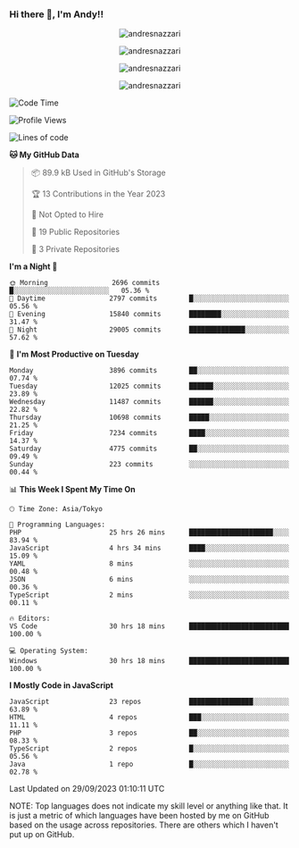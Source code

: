 ### Hi there 👋, I'm Andy!!

<p align="center" >
  <img src="https://github-profile-trophy.vercel.app/?username=AndresNazzari&theme=dracula&column=-1" alt="andresnazzari"/>
</p>

<p align="center">
  <img  src="https://github-readme-stats.vercel.app/api?username=AndresNazzari&count_private=true&show_icons=true&theme=dracula" alt="andresnazzari"/>
</p>
<p align="center">
  <img  src="https://github-readme-stats.vercel.app/api/top-langs/?username=AndresNazzari&layout=compact" alt="andresnazzari"/>
</p>
<p align="center" >
  <img src="https://github-readme-stats.vercel.app/api/wakatime?username=AndresNazzari" alt="andresnazzari"/>
</p>

<!--START_SECTION:waka-->
![Code Time](http://img.shields.io/badge/Code%20Time-915%20hrs%2011%20mins-blue)

![Profile Views](http://img.shields.io/badge/Profile%20Views-0-blue)

![Lines of code](https://img.shields.io/badge/From%20Hello%20World%20I%27ve%20Written-11.7%20million%20lines%20of%20code-blue)

**🐱 My GitHub Data** 

> 📦 89.9 kB Used in GitHub's Storage 
 > 
> 🏆 13 Contributions in the Year 2023
 > 
> 🚫 Not Opted to Hire
 > 
> 📜 19 Public Repositories 
 > 
> 🔑 3 Private Repositories 
 > 
**I'm a Night 🦉** 

```text
🌞 Morning                2696 commits        █░░░░░░░░░░░░░░░░░░░░░░░░   05.36 % 
🌆 Daytime                2797 commits        █░░░░░░░░░░░░░░░░░░░░░░░░   05.56 % 
🌃 Evening                15840 commits       ████████░░░░░░░░░░░░░░░░░   31.47 % 
🌙 Night                  29005 commits       ██████████████░░░░░░░░░░░   57.62 % 
```
📅 **I'm Most Productive on Tuesday** 

```text
Monday                   3896 commits        ██░░░░░░░░░░░░░░░░░░░░░░░   07.74 % 
Tuesday                  12025 commits       ██████░░░░░░░░░░░░░░░░░░░   23.89 % 
Wednesday                11487 commits       ██████░░░░░░░░░░░░░░░░░░░   22.82 % 
Thursday                 10698 commits       █████░░░░░░░░░░░░░░░░░░░░   21.25 % 
Friday                   7234 commits        ████░░░░░░░░░░░░░░░░░░░░░   14.37 % 
Saturday                 4775 commits        ██░░░░░░░░░░░░░░░░░░░░░░░   09.49 % 
Sunday                   223 commits         ░░░░░░░░░░░░░░░░░░░░░░░░░   00.44 % 
```


📊 **This Week I Spent My Time On** 

```text
🕑︎ Time Zone: Asia/Tokyo

💬 Programming Languages: 
PHP                      25 hrs 26 mins      █████████████████████░░░░   83.94 % 
JavaScript               4 hrs 34 mins       ████░░░░░░░░░░░░░░░░░░░░░   15.09 % 
YAML                     8 mins              ░░░░░░░░░░░░░░░░░░░░░░░░░   00.48 % 
JSON                     6 mins              ░░░░░░░░░░░░░░░░░░░░░░░░░   00.36 % 
TypeScript               2 mins              ░░░░░░░░░░░░░░░░░░░░░░░░░   00.11 % 

🔥 Editors: 
VS Code                  30 hrs 18 mins      █████████████████████████   100.00 % 

💻 Operating System: 
Windows                  30 hrs 18 mins      █████████████████████████   100.00 % 
```

**I Mostly Code in JavaScript** 

```text
JavaScript               23 repos            ████████████████░░░░░░░░░   63.89 % 
HTML                     4 repos             ███░░░░░░░░░░░░░░░░░░░░░░   11.11 % 
PHP                      3 repos             ██░░░░░░░░░░░░░░░░░░░░░░░   08.33 % 
TypeScript               2 repos             █░░░░░░░░░░░░░░░░░░░░░░░░   05.56 % 
Java                     1 repo              █░░░░░░░░░░░░░░░░░░░░░░░░   02.78 % 
```




 Last Updated on 29/09/2023 01:10:11 UTC
<!--END_SECTION:waka-->

NOTE: Top languages does not indicate my skill level or anything like that. It is just a metric of which languages have been hosted by me on GitHub based on the usage across repositories. There are others which I haven't put up on GitHub.

<!-- Here are some ideas to get you started:

-   🔭 I’m currently working on ...
-   🌱 I’m currently learning ...
-   👯 I’m looking to collaborate on ...
-   🤔 I’m looking for help with ...
-   💬 Ask me about ...
-   📫 How to reach me: ...
-   😄 Pronouns: ...
-   ⚡ Fun fact: ... -->
